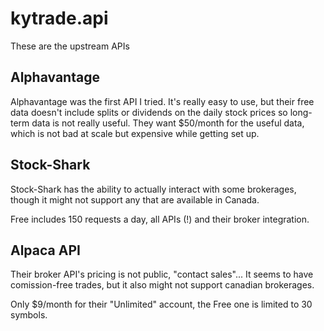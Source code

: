 # kytrade.api

These are the upstream APIs

## Alphavantage

Alphavantage was the first API I tried. It's really easy to use, but their free data doesn't
include splits or dividends on the daily stock prices so long-term data is not really useful.
They want $50/month for the useful data, which is not bad at scale but expensive while getting
set up.


## Stock-Shark

Stock-Shark has the ability to actually interact with some brokerages, though it might not support
any that are available in Canada.

Free includes 150 requests a day, all APIs (!) and their broker integration.


## Alpaca API

Their broker API's pricing is not public, "contact sales"... It seems to have comission-free
trades, but it also might not support canadian brokerages.

Only $9/month for their "Unlimited" account, the Free one is limited to 30 symbols.


